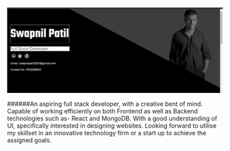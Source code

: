 ![Alt Text](myself.png)

######An aspiring full stack developer, with a creative bent of mind. Capable of working efficiently on both Frontend as well as
Backend technologies such as- React and MongoDB. With a good understanding of UI, specifically interested in designing
websites. Looking forward to utilise my skillset in an innovative technology firm or a start up to achieve the assigned goals.
